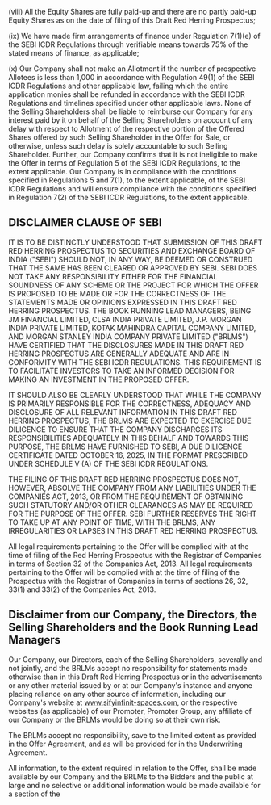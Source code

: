 (viii) All the Equity Shares are fully paid-up and there are no partly paid-up Equity Shares as on the date of filing of this Draft Red Herring Prospectus;

(ix) We have made firm arrangements of finance under Regulation 7(1)(e) of the SEBI ICDR Regulations through verifiable means towards 75% of the stated means of finance, as applicable;

(x) Our Company shall not make an Allotment if the number of prospective Allotees is less than 1,000 in accordance with Regulation 49(1) of the SEBI ICDR Regulations and other applicable law, failing which the entire application monies shall be refunded in accordance with the SEBI ICDR Regulations and timelines specified under other applicable laws. None of the Selling Shareholders shall be liable to reimburse our Company for any interest paid by it on behalf of the Selling Shareholders on account of any delay with respect to Allotment of the respective portion of the Offered Shares offered by such Selling Shareholder in the Offer for Sale, or otherwise, unless such delay is solely accountable to such Selling Shareholder. Further, our Company confirms that it is not ineligible to make the Offer in terms of Regulation 5 of the SEBI ICDR Regulations, to the extent applicable. Our Company is in compliance with the conditions specified in Regulations 5 and 7(1), to the extent applicable, of the SEBI ICDR Regulations and will ensure compliance with the conditions specified in Regulation 7(2) of the SEBI ICDR Regulations, to the extent applicable.

## DISCLAIMER CLAUSE OF SEBI

IT IS TO BE DISTINCTLY UNDERSTOOD THAT SUBMISSION OF THIS DRAFT RED HERRING PROSPECTUS TO SECURITIES AND EXCHANGE BOARD OF INDIA ("SEBI") SHOULD NOT, IN ANY WAY, BE DEEMED OR CONSTRUED THAT THE SAME HAS BEEN CLEARED OR APPROVED BY SEBI. SEBI DOES NOT TAKE ANY RESPONSIBILITY EITHER FOR THE FINANCIAL SOUNDNESS OF ANY SCHEME OR THE PROJECT FOR WHICH THE OFFER IS PROPOSED TO BE MADE OR FOR THE CORRECTNESS OF THE STATEMENTS MADE OR OPINIONS EXPRESSED IN THIS DRAFT RED HERRING PROSPECTUS. THE BOOK RUNNING LEAD MANAGERS, BEING JM FINANCIAL LIMITED, CLSA INDIA PRIVATE LIMITED, J.P. MORGAN INDIA PRIVATE LIMITED, KOTAK MAHINDRA CAPITAL COMPANY LIMITED, AND MORGAN STANLEY INDIA COMPANY PRIVATE LIMITED ("BRLMS") HAVE CERTIFIED THAT THE DISCLOSURES MADE IN THIS DRAFT RED HERRING PROSPECTUS ARE GENERALLY ADEQUATE AND ARE IN CONFORMITY WITH THE SEBI ICDR REGULATIONS. THIS REQUIREMENT IS TO FACILITATE INVESTORS TO TAKE AN INFORMED DECISION FOR MAKING AN INVESTMENT IN THE PROPOSED OFFER.

IT SHOULD ALSO BE CLEARLY UNDERSTOOD THAT WHILE THE COMPANY IS PRIMARILY RESPONSIBLE FOR THE CORRECTNESS, ADEQUACY AND DISCLOSURE OF ALL RELEVANT INFORMATION IN THIS DRAFT RED HERRING PROSPECTUS, THE BRLMS ARE EXPECTED TO EXERCISE DUE DILIGENCE TO ENSURE THAT THE COMPANY DISCHARGES ITS RESPONSIBILITIES ADEQUATELY IN THIS BEHALF AND TOWARDS THIS PURPOSE, THE BRLMS HAVE FURNISHED TO SEBI, A DUE DILIGENCE CERTIFICATE DATED OCTOBER 16, 2025, IN THE FORMAT PRESCRIBED UNDER SCHEDULE V (A) OF THE SEBI ICDR REGULATIONS.

THE FILING OF THIS DRAFT RED HERRING PROSPECTUS DOES NOT, HOWEVER, ABSOLVE THE COMPANY FROM ANY LIABILITIES UNDER THE COMPANIES ACT, 2013, OR FROM THE REQUIREMENT OF OBTAINING SUCH STATUTORY AND/OR OTHER CLEARANCES AS MAY BE REQUIRED FOR THE PURPOSE OF THE OFFER. SEBI FURTHER RESERVES THE RIGHT TO TAKE UP AT ANY POINT OF TIME, WITH THE BRLMS, ANY IRREGULARITIES OR LAPSES IN THIS DRAFT RED HERRING PROSPECTUS.

All legal requirements pertaining to the Offer will be complied with at the time of filing of the Red Herring Prospectus with the Registrar of Companies in terms of Section 32 of the Companies Act, 2013. All legal requirements pertaining to the Offer will be complied with at the time of filing of the Prospectus with the Registrar of Companies in terms of sections 26, 32, 33(1) and 33(2) of the Companies Act, 2013.

## Disclaimer from our Company, the Directors, the Selling Shareholders and the Book Running Lead Managers

Our Company, our Directors, each of the Selling Shareholders, severally and not jointly, and the BRLMs accept no responsibility for statements made otherwise than in this Draft Red Herring Prospectus or in the advertisements or any other material issued by or at our Company's instance and anyone placing reliance on any other source of information, including our Company's website at www.sifyinfinit-spaces.com, or the respective websites (as applicable) of our Promoter, Promoter Group, any affiliate of our Company or the BRLMs would be doing so at their own risk.

The BRLMs accept no responsibility, save to the limited extent as provided in the Offer Agreement, and as will be provided for in the Underwriting Agreement.

All information, to the extent required in relation to the Offer, shall be made available by our Company and the BRLMs to the Bidders and the public at large and no selective or additional information would be made available for a section of the